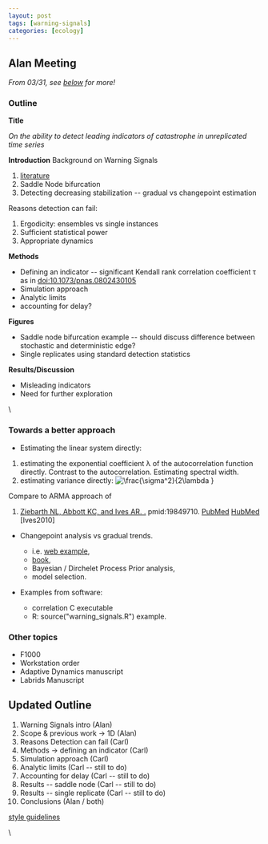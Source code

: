 ```yaml
---
layout: post
tags: [warning-signals]
categories: [ecology]
---
```






 





Alan Meeting
------------

*From 03/31, see [below](#Updated_Outline) for more!*

### Outline

**Title**

*On the ability to detect leading indicators of catastrophe in
unreplicated time series*

**Introduction** Background on Warning Signals

1.  [literature](http://www.mendeley.com/research-papers/collections/1374711/EarlyWarningSigns/ "http://www.mendeley.com/research-papers/collections/1374711/EarlyWarningSigns/")
2.  Saddle Node bifurcation
3.  Detecting decreasing stabilization -- gradual vs changepoint
    estimation

Reasons detection can fail:

1.  Ergodicity: ensembles vs single instances
2.  Sufficient statistical power
3.  Appropriate dynamics

**Methods**

-   Defining an indicator -- significant Kendall rank correlation
    coefficient τ as in
    [doi:10.1073/pnas.0802430105](http://hdl.handle.net/10.1073/pnas.0802430105 "doi:10.1073/pnas.0802430105")
-   Simulation approach
-   Analytic limits
-   accounting for delay?

**Figures**

-   Saddle node bifurcation example -- should discuss difference between
    stochastic and deterministic edge?
-   Single replicates using standard detection statistics

**Results/Discussion**

-   Misleading indicators
-   Need for further exploration

\

### Towards a better approach

-   Estimating the linear system directly:

1.  estimating the exponential coefficient λ of the autocorrelation
    function directly. Contrast to the autocorrelation. Estimating
    spectral width.
2.  estimating variance directly: ![ \\frac{\\sigma\^2}{2\\lambda }
    ](http://openwetware.org/images/math/2/f/e/2fed1c2e179a9874a35108bdcbfdbd48.png)

Compare to ARMA approach of

1.  [Ziebarth NL, Abbott KC, and Ives AR.
    .](http://eutils.ncbi.nlm.nih.gov/entrez/eutils/elink.fcgi?cmd=prlinks&dbfrom=pubmed&retmode=ref&id=19849710 "View or buy article from publisher (if available)")
    pmid:19849710.
    [PubMed](http://eutils.ncbi.nlm.nih.gov/entrez/eutils/efetch.fcgi?db=pubmed&rettype=abstract&id=19849710 "PMID 19849710")
    [HubMed](http://www.hubmed.org/display.cgi?uids=19849710 "PMID 19849710")
    [Ives2010]

-   Changepoint analysis vs gradual trends.
    -   i.e. [web
        example](http://www.variation.com/cpa/tech/changepoint.html "http://www.variation.com/cpa/tech/changepoint.html"),
    -   [book](http://www.gbv.de/dms/goettingen/230144551.pdf "http://www.gbv.de/dms/goettingen/230144551.pdf"),
    -   Bayesian / Dirchelet Process Prior analysis,
    -   model selection.

-   Examples from software:
    -   correlation C executable
    -   R: source("warning\_signals.R") example.

### Other topics

-   F1000
-   Workstation order
-   Adaptive Dynamics manuscript
-   Labrids Manuscript

Updated Outline
---------------

1.  Warning Signals intro (Alan)
2.  Scope & previous work -\> 1D (Alan)
3.  Reasons Detection can fail (Carl)
4.  Methods -\> defining an indicator (Carl)
5.  Simulation approach (Carl)
6.  Analytic limits (Carl -- still to do)
7.  Accounting for delay (Carl -- still to do)
8.  Results -- saddle node (Carl -- still to do)
9.  Results -- single replicate (Carl -- still to do)
10. Conclusions (Alan / both)

[style
guidelines](http://www.sciencemag.org/about/authors/prep/prep_init.dtl "http://www.sciencemag.org/about/authors/prep/prep_init.dtl")

\

